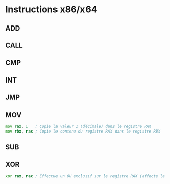 # Instructions x86/x64

## ADD

## CALL

## CMP

## INT

## JMP

## MOV

```asm
mov rax, 1   ; Copie la valeur 1 (décimale) dans le registre RAX
mov rbx, rax ; Copie le contenu du registre RAX dans le registre RBX
```

## SUB

## XOR

```asm
xor rax, rax ; Effectue un OU exclusif sur le registre RAX (affecte la valeur 0)
```
